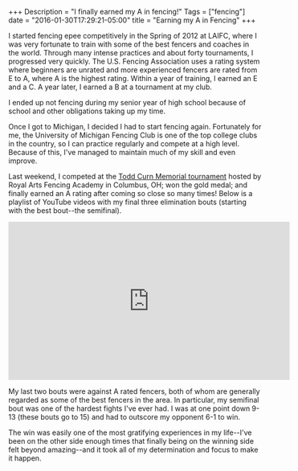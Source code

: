 +++
Description = "I finally earned my A in fencing!"
Tags = ["fencing"]
date = "2016-01-30T17:29:21-05:00"
title = "Earning my A in Fencing"
+++

I started fencing epee competitively in the Spring of 2012 at LAIFC, where I was very fortunate to train with some of the best fencers and coaches in the world.
Through many intense practices and about forty tournaments, I progressed very quickly.
The U.S. Fencing Association uses a rating system where beginners are unrated and more experienced fencers are rated from E to A, where A is the highest rating.
Within a year of training, I earned an E and a C.
A year later, I earned a B at a tournament at my club.

I ended up not fencing during my senior year of high school because of school and other obligations taking up my time.

Once I got to Michigan, I decided I had to start fencing again.
Fortunately for me, the University of Michigan Fencing Club is one of the top college clubs in the country, so I can practice regularly and compete at a high level.
Because of this, I've managed to maintain much of my skill and even improve.

Last weekend, I competed at the [Todd Curn Memorial tournament](https://askfred.net/Results/results.php?tournament_id=30100) hosted by Royal Arts Fencing Academy in Columbus, OH; won the gold medal; and finally earned an A rating after coming so close so many times!
Below is a playlist of YouTube videos with my final three elimination bouts (starting with the best bout--the semifinal).

<iframe width="560" height="315" src="https://www.youtube-nocookie.com/embed/X6ZHHLDck30?list=PLwfXW8DKOrg1cLm2BXwatRqPhEH5_jcGH" frameborder="0" allowfullscreen></iframe>

My last two bouts were against A rated fencers, both of whom are generally regarded as some of the best fencers in the area.
In particular, my semifinal bout was one of the hardest fights I've ever had.
I was at one point down 9-13 (these bouts go to 15) and had to outscore my opponent 6-1 to win.

The win was easily one of the most gratifying experiences in my life--I've been on the other side enough times that finally being on the winning side felt beyond amazing--and it took all of my determination and focus to make it happen.
